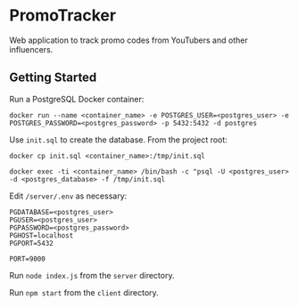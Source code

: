 # PromoTracker

Web application to track promo codes from YouTubers and other influencers.

## Getting Started

Run a PostgreSQL Docker container:

`docker run --name <container_name> -e POSTGRES_USER=<postgres_user> -e POSTGRES_PASSWORD=<postgres_password> -p 5432:5432 -d postgres`

Use `init.sql` to create the database. From the project root:

`docker cp init.sql <container_name>:/tmp/init.sql`

`docker exec -ti <container_name> /bin/bash -c "psql -U <postgres_user> -d <postgres_database> -f /tmp/init.sql`

Edit `/server/.env` as necessary:

```
PGDATABASE=<postgres_user>
PGUSER=<postgres_user>
PGPASSWORD=<postgres_password>
PGHOST=localhost
PGPORT=5432

PORT=9000
```
Run `node index.js` from the `server` directory.

Run `npm start` from the `client` directory.



